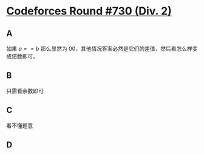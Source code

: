# [Codeforces Round #730 (Div. 2)](https://codeforces.com/contest/1543)

## A

如果 $a == b$ 那么显然为 $0 0$，其他情况答案必然是它们的差值，然后看怎么样变成倍数即可。

## B

只需看余数即可

## C

看不懂题意

## D


